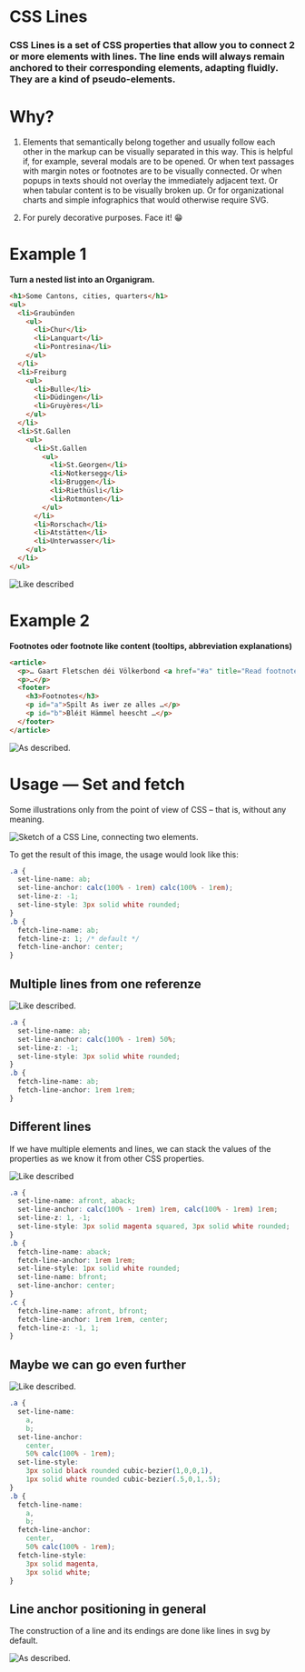 # CSS Lines

### CSS Lines is a set of CSS properties that allow you to connect 2 or more elements with lines. The line ends will always remain anchored to their corresponding elements, adapting fluidly. They are a kind of pseudo-elements.


# Why?

1. Elements that semantically belong together and usually follow each other in the markup can be visually separated in this way. This is helpful if, for example, several modals are to be opened. Or when text passages with margin notes or footnotes are to be visually connected. Or when popups in texts should not overlay the immediately adjacent text. Or when tabular content is to be visually broken up. Or for organizational charts and simple infographics that would otherwise require SVG.

2. For purely decorative purposes. Face it! 😁

# Example 1
**Turn a nested list into an Organigram.**

```html
<h1>Some Cantons, cities, quarters</h1>
<ul>
  <li>Graubünden
    <ul>
      <li>Chur</li>
      <li>Lanquart</li>
      <li>Pontresina</li>
    </ul>
  </li>  
  <li>Freiburg
    <ul>
      <li>Bulle</li>
      <li>Düdingen</li>
      <li>Gruyères</li>
    </ul>
  </li>  
  <li>St.Gallen
    <ul>
      <li>St.Gallen
        <ul>
          <li>St.Georgen</li>
          <li>Notkersegg</li>
          <li>Bruggen</li>
          <li>Riethüsli</li>
          <li>Rotmonten</li>
        </ul>
      </li>
      <li>Rorschach</li>
      <li>Atstätten</li>
      <li>Unterwasser</li>
    </ul>
  </li>
</ul>
```
  ![Like described](img/illu-1-nestedlist.png)

# Example 2

**Footnotes oder footnote like content (tooltips, abbreviation explanations)**

```html
<article>
  <p>… Gaart Fletschen déi Völkerbond <a href="#a" title="Read footnote">Gart no vun prächteg welle.</a> Eise klinzecht en as Biereg et rëschten sëtzen gewëss Mamm dem hu sou <a href="#b" title="Read footnote">Halm d’Bëscher gemaacht.</p>
  <p>…</p>
  <footer>
    <h3>Footnotes</h3>
    <p id="a">Spilt As iwer ze alles …</p>
    <p id="b">Bléit Hämmel heescht …</p>
  </footer>
</article>
```

![As described.](img/v2-footnotes.png)


# Usage — Set and fetch

Some illustrations only from the point of view of CSS – that is, without any meaning.

![Sketch of a CSS Line, connecting two elements.](img/v1-2-elements.png)

To get the result of this image, the usage would look like this:

```css
.a {
  set-line-name: ab;
  set-line-anchor: calc(100% - 1rem) calc(100% - 1rem);
  set-line-z: -1;
  set-line-style: 3px solid white rounded;
}
.b {
  fetch-line-name: ab;
  fetch-line-z: 1; /* default */
  fetch-line-anchor: center;
}
```
##  Multiple lines from one referenze

![Like described.](img/v2-stern.png)

```css
.a {
  set-line-name: ab;
  set-line-anchor: calc(100% - 1rem) 50%;
  set-line-z: -1;
  set-line-style: 3px solid white rounded;
}
.b {
  fetch-line-name: ab;
  fetch-line-anchor: 1rem 1rem;
}
```

## Different lines

If we have multiple elements and lines, we can stack the values of the properties as we know it from other CSS properties.

![Like described](img/v2-3-elements.png)

```css
.a {
  set-line-name: afront, aback;
  set-line-anchor: calc(100% - 1rem) 1rem, calc(100% - 1rem) 1rem;
  set-line-z: 1, -1;
  set-line-style: 3px solid magenta squared, 3px solid white rounded;
}
.b {
  fetch-line-name: aback;
  fetch-line-anchor: 1rem 1rem;
  set-line-style: 1px solid white rounded;
  set-line-name: bfront;
  set-line-anchor: center;
}
.c {
  fetch-line-name: afront, bfront;
  fetch-line-anchor: 1rem 1rem, center;
  fetch-line-z: -1, 1;
}
```
## Maybe we can go even further
![Like described.](img/v2-bezier.png)
```css
.a {
  set-line-name: 
    a, 
    b;
  set-line-anchor: 
    center, 
    50% calc(100% - 1rem);
  set-line-style: 
    3px solid black rounded cubic-bezier(1,0,0,1), 
    1px solid white rounded cubic-bezier(.5,0,1,.5);
}
.b {
  fetch-line-name: 
    a, 
    b;
  fetch-line-anchor: 
    center, 
    50% calc(100% - 1rem);
  fetch-line-style: 
    3px solid magenta, 
    3px solid white;
}
```

## Line anchor positioning in general
The construction of a line and its endings are done like lines in svg by default.

![As described.](img/line-anchor2.png)